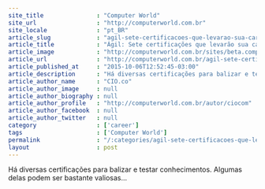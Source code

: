 ```yaml
---
site_title               : "Computer World"
site_url                 : "http://computerworld.com.br"
site_locale              : "pt_BR"
article_slug             : "agil-sete-certificacoes-que-levarao-sua-carreira-para-outro-patamar"
article_title            : "Ágil: Sete certificações que levarão sua carreira para outro patamar"
article_image            : "http://computerworld.com.br/sites/beta.computerworld.com.br/files/news_articles/agil_devops_0.jpg"
article_url              : "http://computerworld.com.br/agil-sete-certificacoes-que-levarao-sua-carreira-para-outro-patamar"
article_published_at     : "2015-10-06T12:52:45-03:00"
article_description      : "Há diversas certificações para balizar e testar conhecimentos. Algumas delas podem ser bastante valiosas..."
article_author_name      : "CIO.co"
article_author_image     : null
article_author_biography : null
article_author_profile   : "http://computerworld.com.br/autor/ciocom"
article_author_facebook  : null
article_author_twitter   : null
category                 : ['career']
tags                     : ['Computer World']
permalink                : "/:categories/agil-sete-certificacoes-que-levarao-sua-carreira-para-outro-patamar/"
layout                   : post
---
```


Há diversas certificações para balizar e testar conhecimentos. Algumas delas podem ser bastante valiosas...
